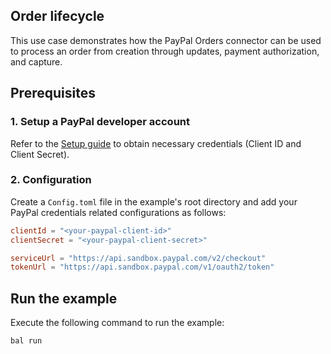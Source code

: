 ## Order lifecycle

This use case demonstrates how the PayPal Orders connector can be used to process an order from creation through updates, payment authorization, and capture.

## Prerequisites

### 1. Setup a PayPal developer account

Refer to the [Setup guide](https://central.ballerina.io/ballerinax/paypal.orders/latest#setup-guide) to obtain necessary credentials (Client ID and Client Secret).

### 2. Configuration

Create a `Config.toml` file in the example's root directory and add your PayPal credentials related configurations as follows:

```toml
clientId = "<your-paypal-client-id>"
clientSecret = "<your-paypal-client-secret>"

serviceUrl = "https://api.sandbox.paypal.com/v2/checkout"
tokenUrl = "https://api.sandbox.paypal.com/v1/oauth2/token"
```

## Run the example

Execute the following command to run the example:

```bash
bal run
```